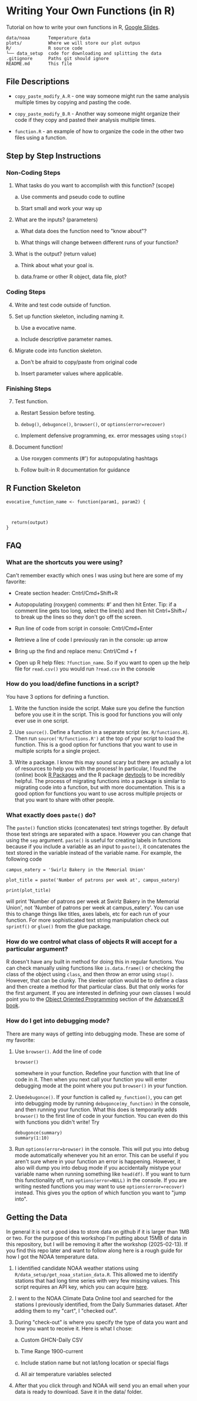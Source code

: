# Writing Your Own Functions (in R)

Tutorial on how to write your own functions in R, [Google Slides][slides].

[slides]: https://docs.google.com/presentation/d/1biJUPsf3farPX9GDToQ8CnAlo5BRAxImaqBYgLJ5CcI/edit?usp=sharing

```
data/noaa       Temperature data
plots/          Where we will store our plot outpus
R/              R source code
└── data_setup  code for downloading and splitting the data
.gitignore      Paths git should ignore
README.md       This file

```

## File Descriptions

* `copy_paste_modify_A.R` - one way someone might run the same analysis multiple times by copying and pasting the code. 

* `copy_paste_modify_B.R` - Another way someone might organize their code if 
  they copy and pasted their analysis multiple times.

* `function.R` - an example of how to organize the code in the other two files
  using a function.

## Step by Step Instructions

### Non-Coding Steps

1. What tasks do you want to accomplish with this function? (scope)

    a. Use comments and pseudo code to outline
    
    b. Start small and work your way up
  
2. What are the inputs? (parameters)

    a. What data does the function need to "know about"?
    
    b. What things will change between different runs of your function?
    
3. What is the output? (return value)

    a. Think about what your goal is.
    
    b. data.frame or other R object, data file, plot? 

### Coding Steps
4. Write and test code outside of function.

5. Set up function skeleton, including naming it.

      b. Use a evocative name.
      
      a. Include descriptive parameter names. 
      
6. Migrate code into function skeleton.
    
    a. Don't be afraid to copy/paste from original code 
    
    b. Insert parameter values where applicable.
  
### Finishing Steps

7. Test function.

    a. Restart Session before testing.
    
    b. `debug()`, `debugonce()`, `browser()`, or `options(error=recover)`
    
    c. Implement defensive programming, ex. error messages using `stop()`
  
8. Document function!

    a. Use roxygen comments (#') for autopopulating hashtags
    
    b. Follow built-in R documentation for guidance

## R Function Skeleton

```
evocative_function_name <- function(param1, param2) {



  return(output)
}

```

## FAQ

### What are the shortcuts you were using?

Can't remember exactly which ones I was using but here are some of my favorite:

* Create section header: Cntrl/Cmd+Shift+R

* Autopopulating (roxygen) comments: #' and then hit Enter. Tip: if a comment
line gets too long, select the line(s) and then hit Cntrl+Shift+/ to break up
the lines so they don't go off the screen.

* Run line of code from script in console: Cntrl/Cmd+Enter

* Retrieve a line of code I previously ran in the console: up arrow

* Bring up the find and replace menu: Cntrl/Cmd + f

* Open up R help files: `?function_name`. So if you want to open up the help
file for `read.csv()` you would run `?read.csv` in the console
  
### How do you load/define functions in a script?

You have 3 options for defining a function.

1. Write the function inside the script. Make sure you define the function
before you use it in the script. This is good for functions you will only ever
use in one script.

2. Use `source()`. Define a function in a separate script (ex.
`R/functions.R`). Then run `source('R/functions.R')` at the top of your script
to load the function. This is a good option for functions that you want to use
in multiple scripts for a single project.

3. Write a package. I know this may sound scary but there are actually a lot
of resources to help you with the process! In particular, I found the (online)
book [R Packages][rpacks] and the R package [devtools][devtools] to be
incredibly helpful. The process of migrating functions into a package is
similar to migrating code into a function, but with more documentation. This
is a good option for functions you want to use across multiple projects or
that you want to share with other people.

### What exactly does `paste()` do? 

The `paste()` function sticks (concatenates) text strings together. By default
those text strings are separated with a space. However you can change that using
the `sep` argument. `paste()` is useful for creating labels in functions because
if you include a variable as an input to `paste()`, it concatenates the text
stored in the variable instead of the variable name. For example, the following
code 

```
campus_eatery = 'Swirlz Bakery in the Memorial Union'

plot_title = paste('Number of patrons per week at', campus_eatery)

print(plot_title)
```

will print 'Number of patrons per week at Swirlz Bakery in the Memorial Union',
not 'Number of patrons per week at campus_eatery'. You can use this to change
things like titles, axes labels, etc for each run of your function. For more
sophisticated text string manipulation check out `sprintf()` or `glue()` from
the glue package.

### How do we control what class of objects R will accept for a particular argument?
  
R doesn't have any built in method for doing this in regular functions. 
You can check manually using functions like `is.data.frame()` or 
checking the class of the object using `class`, and then throw an error 
using `stop()`. However, that can be clunky. The sleeker option would be 
to define a class and then create a method for that particular class. But
that only works for the first argument. If you are interested in defining
your own classes I would point you to the [Object Oriented Programming][oo] 
section of the [Advanced R book][advr].

### How do I get into debugging mode?

There are many ways of getting into debugging mode. These are some of my
favorite:

1.  Use `browser()`. Add the line of code 
    ```
    browser()
    ```
    somewhere in your function. Redefine your function with that line of code in
    it. Then when you next call your function you will enter debugging mode at the
    point where you put `browser()` in your function.
  
2.  Use`debugonce()`. If your function is called `my_function()`, you can get
    into debugging mode by running `debugonce(my_function)` in the console, and 
    then running your function. What this does is temporarily adds `browser()` 
    to the first line of code in your function. You can even do this with 
    functions you didn't write! Try
    
    ```
    debugonce(summary)
    summary(1:10)
    ```

3. Run `options(error=browser)` in the console. This will put you into debug
mode automatically whenever you hit an error. This can be useful if you aren't
sure where in your function an error is happening. However, it also will dump
you into debug mode if you accidentally mistype your variable name when running
something like `head(df)`. If you want to turn this functionality off, run
`options(error=NULL)` in the console. If you are writing nested functions you 
may want to use `options(error=recover)` instead. This gives you the option of
which function you want to "jump into". 

[rpacks]: https://r-pkgs.org/
[devtools]: https://devtools.r-lib.org/
[oo]: https://adv-r.hadley.nz/oo.html
[advr]: https://adv-r.hadley.nz/index.html

## Getting the Data

In general it is not a good idea to store data on github if it is larger than
1MB or two. For the purpose of this workshop I'm putting about 15MB of data in
this repository, but I will be removing it after the workshop (2025-02-13). 
If you find this repo later and want to follow along here is a rough guide for
how I got the NOAA temperature data.

1. I identified candidate NOAA weather stations using 
  `R/data_setup/get_noaa_station_data.R`. This allowed me to identify stations 
  that had long time series with very few missing values. This script requires
  an API key, which you can acquire [here][api].

2. I went to the NOAA Climate Data Online tool and searched for the stations
  I previously identified, from the Daily Summaries dataset. After adding them 
  to my "cart", I "checked out".

3. During "check-out" is where you specify the type of data you want and how
  you want to receive it. Here is what I chose:
  
    a. Custom GHCN-Daily CSV
    
    b. Time Range 1900-current
    
    c. Include station name but not lat/long location or special flags
    
    d. All air temperature variables selected

4. After that you click through and NOAA will send you an email when your data
  is ready to download. Save it in the data/ folder.


[api]: https://www.ncdc.noaa.gov/cdo-web/token
